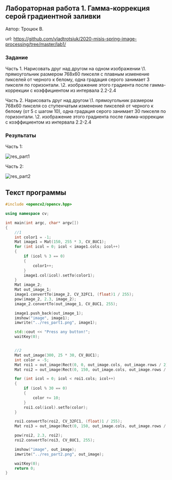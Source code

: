 ## Лабораторная работа 1. Гамма-коррекция серой градиентной заливки

Автор: Троцюк В.

url: https://github.com/vladtrotsiuk/2020-misis-spring-image-processing/tree/master/lab1/

### Задание

Часть 1. Нарисовать друг над другом на одном изображении \1. прямоугольник размером 768х60 пикселя с плавным изменение пикселей от черного к белому, одна градация серого занимает 3 пикселя по горизонтали. \2. изображение этого градиента после гамма-коррекции с коэффициентом из интервала 2.2-2.4

Часть 2. Нарисовать друг над другом \1. прямоугольник размером 768х60 пикселя со ступенчатым изменение пикселей от черного к белому (от 5 с шагом 10), одна градация серого занимает 30 пикселя по горизонтали. \2. изображение этого градиента после гамма-коррекции с коэффициентом из интервала 2.2-2.4

### Результаты

Часть 1:

![res_part1](C:\Users\mstit\Documents\GitHub\2020-misis-spring-image-processing\lab1\res_part1.png)

Часть 2:

![res_part2](C:\Users\mstit\Documents\GitHub\2020-misis-spring-image-processing\lab1\res_part2.png)

## Текст программы

```c++
#include <opencv2/opencv.hpp>

using namespace cv;

int main(int argc, char* argv[])
{
	//1
	int color1 = -1;
	Mat image1 = Mat(150, 255 * 3, CV_8UC1);
	for (int icol = 0; icol < image1.cols; icol++)
	{
		if (icol % 3 == 0)
		{
			color1++;
		}
		image1.col(icol).setTo(color1);
	}
	Mat image_2;
	Mat out_image_1;
	image1.convertTo(image_2, CV_32FC1, (float)1 / 255);
	pow(image_2, 2.3, image_2);
	image_2.convertTo(out_image_1, CV_8UC1, 255);

	image1.push_back(out_image_1);
	imshow("image", image1);
	imwrite("../res_part1.png", image1);

	std::cout << "Press any button!";
	waitKey(0);


	//2
	Mat out_image(300, 25 * 30, CV_8UC1);
	int color = -5;
	Mat roi1 = out_image(Rect(0, 0, out_image.cols, out_image.rows / 2));
	Mat roi2 = out_image(Rect(0, 150, out_image.cols, out_image.rows / 2));

	for (int icol = 0; icol < roi1.cols; icol++)
	{
		if (icol % 30 == 0)
		{
			color += 10;
		}
		roi1.col(icol).setTo(color);
	}

	roi1.convertTo(roi2, CV_32FC1, (float)1 / 255);
	Mat roi3 = out_image(Rect(0, 150, out_image.cols, out_image.rows / 2));

	pow(roi2, 2.3, roi2);
	roi2.convertTo(roi3, CV_8UC1, 255);

	imshow("image", out_image);
	imwrite("../res_part2.png", out_image);

	waitKey(0);
	return 0;
}

```